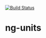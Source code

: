 [![Build Status](https://travis-ci.org/hansmaad/ng-units.svg?branch=master)](https://travis-ci.org/hansmaad/ng-units)

# ng-units
